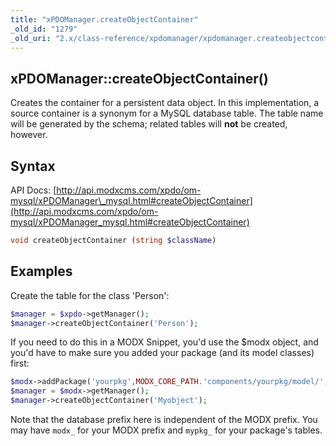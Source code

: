 ```yaml
---
title: "xPDOManager.createObjectContainer"
_old_id: "1279"
_old_uri: "2.x/class-reference/xpdomanager/xpdomanager.createobjectcontainer"
---
```


## xPDOManager::createObjectContainer()

Creates the container for a persistent data object. In this implementation, a source container is a synonym for a MySQL database table. The table name will be generated by the schema; related tables will **not** be created, however.

## Syntax

API Docs: [http://api.modxcms.com/xpdo/om-mysql/xPDOManager\_mysql.html#createObjectContainer](http://api.modxcms.com/xpdo/om-mysql/xPDOManager_mysql.html#createObjectContainer)

``` php 
void createObjectContainer (string $className)
```

## Examples

Create the table for the class 'Person':

``` php 
$manager = $xpdo->getManager();
$manager->createObjectContainer('Person');
```

If you need to do this in a MODX Snippet, you'd use the $modx object, and you'd have to make sure you added your package (and its model classes) first:

``` php 
$modx->addPackage('yourpkg',MODX_CORE_PATH.'components/yourpkg/model/','prefix_');
$manager = $modx->getManager();
$manager->createObjectContainer('Myobject');
```

Note that the database prefix here is independent of the MODX prefix. You may have `modx_` for your MODX prefix and `mypkg_` for your package's tables.
